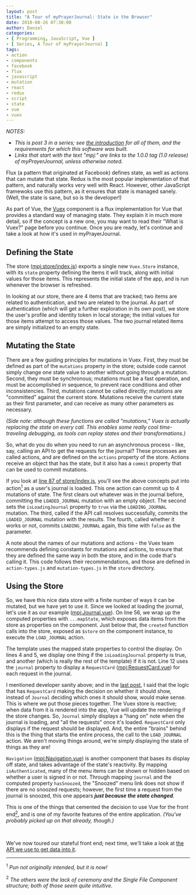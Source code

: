 ```yaml
---
layout: post
title: "A Tour of myPrayerJournal: State in the Browser"
date: 2018-08-26 07:30:00
author: Daniel
categories:
- [ Programming, JavaScript, Vue ]
- [ Series, A Tour of myPrayerJournal ]
tags:
- action
- components
- facebook
- flux
- javascript
- mutation
- react
- redux
- script
- state
- vue
- vuex
---
```

_NOTES:_
- _This is post 3 in a series; see [the introduction][intro] for all of them, and the requirements for which this software was built._
- _Links that start with the text "mpj:" are links to the 1.0.0 tag (1.0 release) of myPrayerJournal, unless otherwise noted._

Flux (a pattern that originated at Facebook) defines state, as well as actions that can mutate that state. Redux is the most popular implementation of that pattern, and naturally works very well with React. However, other JavaScript framewoks use this pattern, as it ensures that state is managed sanely. (Well, the state is sane, but so is the developer!)

As part of Vue, the [Vuex][] component is a flux implementation for Vue that provides a standard way of managing state. They explain it in much more detail, so if the concept is a new one, you may want to read their "What is Vuex?" page before you continue. Once you are ready, let's continue and take a look at how it's used in myPrayerJournal.

## Defining the State

The store ([mpj:store/index.js][store]) exports a single new `Vuex.Store` instance, with its `state` property defining the items it will track, along with initial values for those items. This represents the initial state of the app, and is run whenever the browser is refreshed.

In looking at our store, there are 4 items that are tracked; two items are related to authentication, and two are related to the journal. As part of authentication (which will get a further exploration in its own post), we store the user's profile and identity token in local storage; the initial values for those items attempt to access those values. The two journal related items are simply initialized to an empty state.

## Mutating the State

There are a few guiding principles for mutations in Vuex. First, they must be defined as part of the `mutations` property in the store; outside code cannot simply change one state value to another without going through a mutation. Second, they must be synchronous; mutations must be a fast operation, and must be accomplished in sequence, to prevent race conditions and other inconsistencies. Third, mutations cannot be called directly; mutations are "committed" against the current store. Mutations receive the current state as their first parameter, and can receive as many other parameters as necessary.

_(Side note: although these functions are called "mutations," Vuex is actually replacing the state on every call. This enables some really cool time-traveling debugging, as tools can replay states and their transformations.)_

So, what do you do when you need to run an asynchronous process - like, say, calling an API to get the requests for the journal? These processes are called actions, and are defined on the `actions` property of the store. Actions receive an object that has the state, but it also has a `commit` property that can be used to commit mutations.

If you look at [line 87 of store/index.js][line87], you'll see the above concepts put into action<a href="#note-1"><sup>1</sup></a> as a user's journal is loaded. This one action can commit up to 4 mutations of state. The first clears out whatever was in the journal before, committing the `LOADED_JOURNAL` mutation with an empty object. The second sets the `isLoadingJournal` property to `true` via the `LOADING_JOURNAL` mutation. The third, called if the API call resolves successfully, commits the `LOADED_JOURNAL` mutation with the results. The fourth, called whether it works or not, commits `LOADING_JOURNAL` again, this time with `false` as the parameter.

A note about the names of our mutations and actions - the Vuex team recommends defining constants for mutations and actions, to ensure that they are defined the same way in both the store, and in the code that's calling it. This code follows their recommendations, and those are defined in `action-types.js` and `mutation-types.js` in the `store` directory.

## Using the Store

So, we have this nice data store with a finite number of ways it can be mutated, but we have yet to use it. Since we looked at loading the journal, let's use it as our example ([mpj:Journal.vue][Journal.vue]). On line 56, we wrap up the computed properties with `...mapState`, which exposes data items from the store as properties on the component. Just below that, the `created` function calls into the store, exposed as `$store` on the component instance, to execute the `LOAD_JOURNAL` action.

The template uses the mapped state properties to control the display. On lines 4 and 5, we display one thing if the `isLoadingJournal` property is true, and another (which is really the rest of the template) if it is not. Line 12 uses the `journal` property to display a `RequestCard` ([mpj:RequestCard.vue][RequestCard.vue]) for each request in the journal.

I mentioned developer sanity above; and in the [last post][part1], I said that the logic that has `RequestCard` making the decision on whether it should show, instead of `Journal` deciding which ones it should show, would make sense. This is where we put those pieces together. The Vuex store is reactive; when data from it is rendered into the app, Vue will update the rendering if the store changes. So, `Journal` simply displays a "hang on" note when the journal is loading, and "all the requests" once it's loaded. `RequestCard` only displays if the request should be displayed. And, the entire "brains" behind this is the thing that starts the entire process, the call to the `LOAD_JOURNAL` action. We aren't moving things around, we're simply displaying the state of things as they are!

`Navigation` ([mpj:Navigation.vue][Navigation.vue]) is another component that bases its display off state, and takes advantage of the state's reactivity. By mapping `isAuthenticated`, many of the menu items can be shown or hidden based on whether a user is signed in or not. Through mapping `journal` and the computed property `hasSnoozed`, the "Snoozed" menu link does not show if there are no snoozed requests; however, the first time a request from the journal is snoozed, this one appears _**just because the state changed**_.

This is one of the things that cemented the decision to use Vue for the front end<a href="#note-2"><sup>2</sup></a>, and is one of my favorite features of the entire application. _(You've probably picked up on that already, though.)_

<p>&nbsp;</p>

We've now toured our stateful front end; next time, we'll take a look at [the API we use to get data into it][api].

---
<a name="note-1"><sup>1</sup></a> _Pun not originally intended, but it is now!_

<a name="note-2"><sup>2</sup></a> _The others were the lack of ceremony and the Single File Component structure; both of those seem quite intuitive._


[intro]: /2018/a-tour-of-myprayerjournal/introduction.html "A Tour of myPrayerJournal: Introduction | The Bit Badger Blog"
[Vuex]: https://vuex.vuejs.org
[store]: https://github.com/bit-badger/myPrayerJournal/blob/1.0.0/src/app/src/store/index.js "app/src/store/index.js | myPrayerJournal | GitHub"
[line87]: https://github.com/bit-badger/myPrayerJournal/blob/1.0.0/src/app/src/store/index.js#L87 "app/src/store/index.js (line 87) | myPrayerJournal | GitHub"
[Journal.vue]: https://github.com/bit-badger/myPrayerJournal/blob/1.0.0/src/app/src/components/Journal.vue "app/src/components/Journal.vue | myPrayerJournal | GitHub"
[RequestCard.vue]: https://github.com/bit-badger/myPrayerJournal/blob/1.0.0/src/app/src/components/request/RequestCard.vue "app/src/components/request/RequestCard.vue | myPrayerJournal | GitHub"
[part1]: /2018/a-tour-of-myprayerjournal/the-front-end.html#Components "Components | A Tour of myPrayerJournal: The Front End | The Bit Badger Blog"
[Navigation.vue]: https://github.com/bit-badger/myPrayerJournal/blob/1.0.0/src/app/src/components/common/Navigation.vue "app/src/components/common/Navigation.vue | myPrayerJournal | GitHub"
[api]: /2018/a-tour-of-myprayerjournal/the-api.html "A Tour of myPrayerJournal: The API | The Bit Badger Blog"
